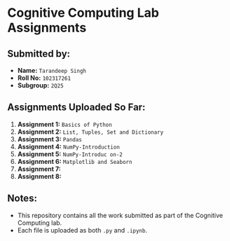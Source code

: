 # Cognitive Computing Lab Assignments

## Submitted by:
- **Name:** `Tarandeep Singh`
- **Roll No:** `102317261`
- **Subgroup:** `2Q25`

## Assignments Uploaded So Far:
1. **Assignment 1:** `Basics of Python`
2. **Assignment 2:** `List, Tuples, Set and Dictionary`
3. **Assignment 3:** `Pandas`
4. **Assignment 4:** `NumPy-Introduction`
5. **Assignment 5:** `NumPy-Introduc on-2`
6. **Assignment 6:** `Matplotlib and Seaborn`
7. **Assignment 7:**
8. **Assignment 8:**

## Notes:
- This repository contains all the work submitted as part of the Cognitive Computing lab.
- Each file is uploaded as both `.py` and `.ipynb`.
